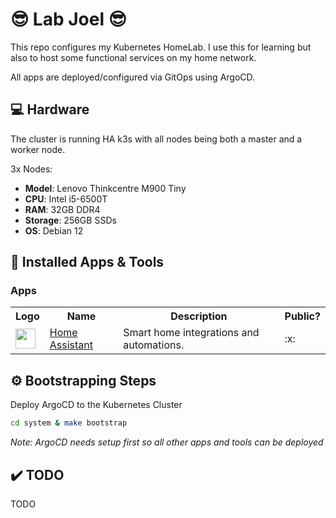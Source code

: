 # :sunglasses: Lab Joel :sunglasses:

This repo configures my Kubernetes HomeLab.  I use this for learning but also to host some functional services on my home network.

All apps are deployed/configured via GitOps using ArgoCD.

## :computer: Hardware

The cluster is running HA k3s with all nodes being both a master and a worker node.

3x Nodes:

* **Model**: Lenovo Thinkcentre M900 Tiny
* **CPU**: Intel i5-6500T
* **RAM**: 32GB DDR4
* **Storage**: 256GB SSDs
* **OS**: Debian 12

## :rocket: Installed Apps & Tools

### Apps
<table>
    <tr>
        <th>Logo</th>
        <th>Name</th>
        <th>Description</th>
        <th>Public?</th>
    </tr>
    <tr>
        <td><img width="32" src="https://simpleicons.org/icons/homeassistant.svg"></td>
        <td><a href="https://www.home-assistant.io/">Home Assistant</a></td>
        <td>Smart home integrations and automations.</td>
        <td>:x:</td>
    </tr>
</table>


## :gear: Bootstrapping Steps

Deploy ArgoCD to the Kubernetes Cluster

```bash
cd system & make bootstrap
```
*Note: ArgoCD needs setup first so all other apps and tools can be deployed*

## :heavy_check_mark: TODO 
TODO
